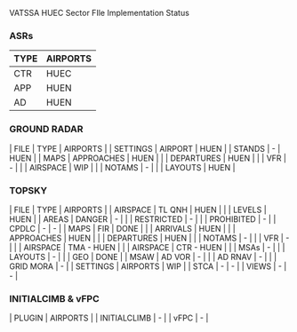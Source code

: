 VATSSA HUEC Sector FIle Implementation Status

### ASRs

| TYPE  | AIRPORTS |
| ----- | -------- |
| CTR   | HUEC |
| APP   | HUEN |
| AD    | HUEN |

### GROUND RADAR

| FILE      | TYPE          | AIRPORTS |
| SETTINGS  | AIRPORT       | HUEN |
| STANDS    | -             | HUEN |
| MAPS      | APPROACHES    | HUEN |
|           | DEPARTURES    | HUEN |
|           | VFR           | - |
|           | AIRSPACE      | WIP |
|           | NOTAMS        | - |
|           | LAYOUTS       | HUEN |

### TOPSKY
| FILE      | TYPE          | AIRPORTS |
| AIRSPACE  | TL QNH        | HUEN |
|           | LEVELS        | HUEN |
| AREAS     | DANGER        | - |
|           | RESTRICTED    | - |
|           | PROHIBITED    | - |
| CPDLC     | -             | - |
| MAPS      | FIR           | DONE |
|           | ARRIVALS      | HUEN |
|           | APPROACHES    | HUEN |
|           | DEPARTURES    | HUEN |
|           | NOTAMS        | - |
|           | VFR           | - |
|           | AIRSPACE      | TMA - HUEN |
|           | AIRSPACE      | CTR - HUEN |
|           | MSAs          | - |
|           | LAYOUTS       | - |
|           | GEO           | DONE |
| MSAW      | AD VOR        | - |
|           | AD RNAV       | - |
|           | GRID MORA     | - |
| SETTINGS  | AIRPORTS      | WIP |
| STCA      | -             | - |
| VIEWS     | -             | - |


### INITIALCIMB & vFPC

| PLUGIN | AIRPORTS |
| INITIALCLIMB  | - |
| vFPC          | - |